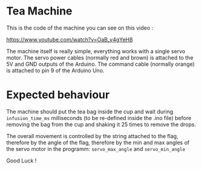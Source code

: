 # Tea Machine
This is the code of the machine you can see on this video :

https://www.youtube.com/watch?v=OaB_y4gYeH8

The machine itself is really simple, everything works with a single servo motor. 
The servo power cables (normally red and brown) is attached to the 5V and GND outputs of the Arduino.
The command cable (normally orange) is attached to pin 9 of the Arduino Uno.

# Expected behaviour

The machine should put the tea bag inside the cup and wait during `infusion_time_ms` milliseconds (to be re-defined inside the .ino file) before removing the bag from the cup and shaking it 25 times to remove the drops.

The overall movement is controlled by the string attached to the flag, therefore by the angle of the flag, therefore by the min and max angles of the servo motor in the programm: `servo_max_angle` and `servo_min_angle`

Good Luck !
